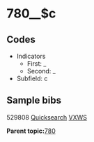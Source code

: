 # 780\_\_$c

## Codes

-   Indicators
    -   First: \_
    -   Second: \_
-   Subfield: c

## Sample bibs

529808 [Quicksearch](https://search.library.yale.edu/catalog/529808) [VXWS](http://prodorbis.library.yale.edu:7014/vxws/GetHoldingsService?bibId=529808)

**Parent topic:**[780](../../tags/780/780.md)

